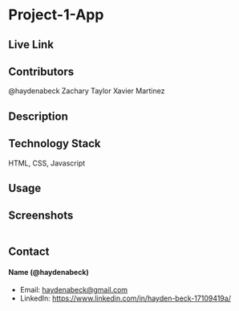 # Project-1-App


## Live Link


## Contributors 
@haydenabeck
Zachary Taylor
Xavier Martinez

## Description


## Technology Stack 
HTML, CSS, Javascript

## Usage


## Screenshots
<img src=".\assets\" alt=""/>

## Contact 
#### Name (@haydenabeck)
* Email: [haydenabeck@gmail.com](haydenabeck@gmail.com)
* LinkedIn: https://www.linkedin.com/in/hayden-beck-17109419a/